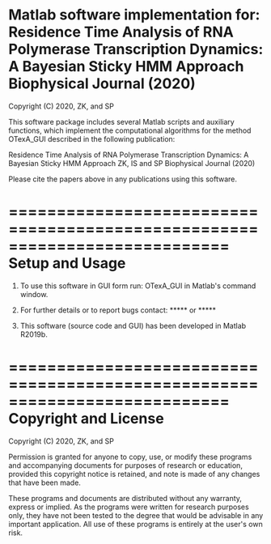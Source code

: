 Matlab software implementation for:
Residence Time Analysis of RNA Polymerase Transcription Dynamics: A Bayesian Sticky HMM Approach
Biophysical Journal (2020)
===========================================================================
Copyright (C) 2020, ZK, and SP

This software package includes several Matlab scripts and auxiliary
functions, which implement the computational algorithms for the method
OTexA_GUI described in the following publication:

Residence Time Analysis of RNA Polymerase Transcription Dynamics: A Bayesian Sticky HMM Approach
ZK, IS and SP
Biophysical Journal (2020)

Please cite the papers above in any publications using this software.


===========================================================================
Setup and Usage
===========================================================================
1) To use this software in GUI form run:
   OTexA_GUI
in Matlab's command window.

2) For further details or to report bugs contact:
   ***** or *****

3) This software (source code and GUI) has been developed in Matlab R2019b.

===========================================================================
Copyright and License
===========================================================================

Copyright (C) 2020, ZK, and SP


Permission is granted for anyone to copy, use, or modify these programs
and accompanying documents for purposes of research or education, provided
this copyright notice is retained, and note is made of any changes that
have been made.

These programs and documents are distributed without any warranty, express
or implied. As the programs were written for research purposes only, they
have not been tested to the degree that would be advisable in any important
application. All use of these programs is entirely at the user's own risk.


